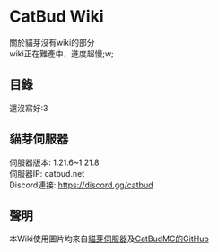 # CatBud Wiki

關於貓芽沒有wiki的部分  
wiki正在難產中，進度超慢;w;

## 目錄

還沒寫好:3

## 貓芽伺服器

伺服器版本: 1.21.6~1.21.8  
伺服器IP: catbud.net  
Discord連接: <https://discord.gg/catbud>

## 聲明

本Wiki使用圖片均來自[貓芽伺服器](https://discord.gg/catbud)及[CatBudMC的GitHub](https://github.com/CatBudMC)
